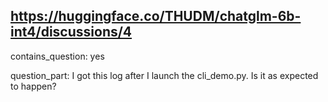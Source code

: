 ## https://huggingface.co/THUDM/chatglm-6b-int4/discussions/4

contains_question: yes

question_part: I got this log after I launch the cli_demo.py. Is it as expected to happen?